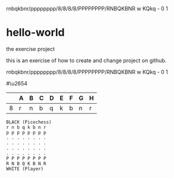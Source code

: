 <script src="//cdnjs.cloudflare.com/ajax/libs/webcomponentsjs/0.7.21/webcomponents.min.js"></script>
<link rel="import" href="/bower_components/chess-board/dist/chess-board.html">

<chess-board>rnbqkbnr/pppppppp/8/8/8/8/PPPPPPPP/RNBQKBNR w KQkq - 0 1</chess-board>


# hello-world
the exercise project

this is an exercise of how to create and change project on github.



<chess-board reverse="" frame="">
  rnbqkbnr/pppppppp/8/8/8/8/PPPPPPPP/RNBQKBNR w KQkq - 0 1
</chess-board>

#\u2654

||A|B|C|D|E|F|G|H|
|-|-|-|-|-|-|-|-|-|
|8|r|n|b|q|k|b|n|r|


```
BLACK (Picochess)
r n b q k b n r
p p p p p p p p
. . . . . . . .
. . . . . . . .
. . . . . . . .
. . . . . . . .
P P P P P P P P
R N B Q K B N R
WHITE (Player)
```
